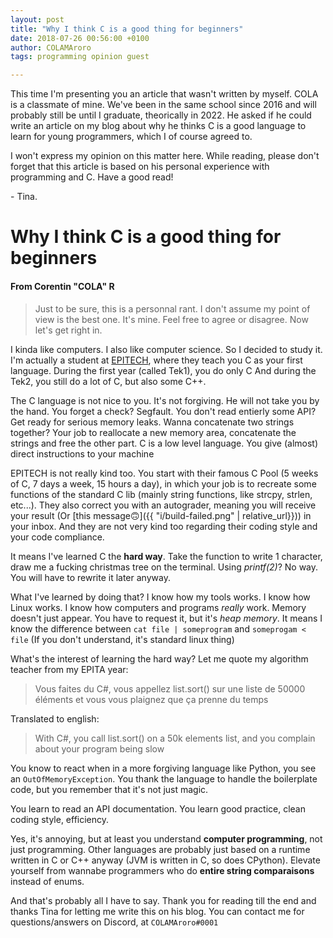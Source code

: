 ```yaml
---
layout: post
title: "Why I think C is a good thing for beginners"
date: 2018-07-26 00:56:00 +0100
author: COLAMAroro
tags: programming opinion guest

---
```


This time I'm presenting you an article that wasn't written by myself. COLA is
a classmate of mine. We've been in the same school since 2016 and will probably
still be until I graduate, theorically in 2022. He asked if he could write an
article on my blog about why he thinks C is a good language to learn for young
programmers, which I of course agreed to.

I won't express my opinion on this matter here. While reading, please don't
forget that this article is based on his personal experience with programming
and C. Have a good read!

\- Tina.

# Why I think C is a good thing for beginners

#### From Corentin "COLA" R


>Just to be sure, this is a personnal rant.
I don't assume my point of view is the best one. It's mine.
Feel free to agree or disagree. Now let's get right in.


I kinda like computers. I also like computer science. So I decided to study it.
I'm actually a student at [EPITECH](http://epitech.eu), where they teach you C
as your first language. During the first year (called Tek1), you do only C
And during the Tek2, you still do a lot of C, but also some C++.

The C language is not nice to you. It's not forgiving. He will not take you by
the hand. You forget a check? Segfault. You don't read entierly some API?
Get ready for serious memory leaks. Wanna concatenate two strings together?
Your job to reallocate a new memory area, concatenate the strings and free the
other part. C is a low level language. You give (almost) direct instructions
to your machine

EPITECH is not really kind too. You start with their famous C Pool (5 weeks of 
C, 7 days a week, 15 hours a day), in which your job is to recreate some
functions of the standard C lib (mainly string functions, like strcpy, strlen,
etc...). They also correct you with an autograder, meaning you will receive
your result (Or [this message🙃]({{ "i/build-failed.png" | relative_url}})) in
your inbox. And they are not very kind too regarding their coding style and
your code compliance.

It means I've learned C the **hard way**. Take the function to write 1
character, draw me a fucking christmas tree on the terminal. Using *printf(2)*?
No way. You will have to rewrite it later anyway.

What I've learned by doing that? I know how my tools works. I know how Linux
works. I know how computers and programs *really* work. Memory doesn't just
appear. You have to request it, but it's *heap memory*. It means I know
the difference between `cat file | someprogram` and `someprogam < file`
(If you don't understand, it's standard linux thing)

What's the interest of learning the hard way? Let me quote my algorithm teacher
from my EPITA year:
>Vous faites du C#, vous appellez list.sort() sur une liste de 50000 éléments
et vous vous plaignez que ça prenne du temps

Translated to english:
>With C#, you call list.sort() on a 50k elements list, and you complain about
your program being slow

You know to react when in a more forgiving language like Python, you see an
`OutOfMemoryException`. You thank the language to handle the boilerplate code,
but you remember that it's not just magic.

You learn to read an API documentation. You learn good practice, clean
coding style, efficiency.

Yes, it's annoying, but at least you understand **computer programming**, not
just programming. Other languages are probably just based on a runtime written
in C or C++ anyway (JVM is written in C, so does CPython). Elevate yourself
from wannabe programmers who do **entire string comparaisons** instead of
enums.


And that's probably all I have to say. Thank you for reading till the end and
thanks Tina for letting me write this on his blog. You can contact me for
questions/answers on Discord, at `COLAMAroro#0001`
